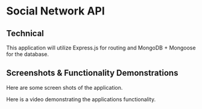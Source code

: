 # Social Network API

## Technical

This application will utilize Express.js for routing and MongoDB + Mongoose for the database.

## Screenshots & Functionality Demonstrations

Here are some screen shots of the application.

Here is a video demonstrating the applications functionality. 
